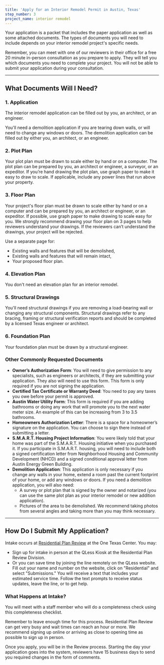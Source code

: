 ```yaml
---
title: 'Apply for an Interior Remodel Permit in Austin, Texas'
step_number: 3
project_name: interior remodel
---
```



Your application is a packet that includes the paper application as well as some attached documents. The types of documents you will need to include depends on your interior remodel project's specific needs.

Remember, you can meet with one of our reviewers in their office for a free 20 minute in-person consultation as you prepare to apply. They will tell you which documents you need to complete your project. You will not be able to submit your application during your consultation.

---

## What Documents Will I Need?

### 1. Application

The interior remodel application can be filled out by you, an architect, or an engineer.

You'll need a demolition application if you are tearing down walls, or will need to change any windows or doors. The demolition application can be filled out by either you, an architect, or an engineer.

### 2. Plot Plan

Your plot plan must be drawn to scale either by hand or on a computer. The plot plan can be prepared by you, an architect or engineer, a surveyor, or an expeditor. If you’re hand drawing the plot plan, use graph paper to make it easy to draw to scale. If applicable, include any power lines that run above your property.

### 3. Floor Plan

Your project's floor plan must be drawn to scale either by hand or on a computer and can be prepared by you, an architect or engineer, or an expeditor. If possible, use graph paper to make drawing to scale easy for you. We strongly recommend drawing your floor plan on 3 pages to help reviewers understand your drawings. If the reviewers can’t understand the drawings, your project will be rejected.

Use a separate page for:

* Existing walls and features that will be demolished,
* Existing walls and features that will remain intact,
* Your proposed floor plan.

### 4. Elevation Plan

You don't need an elevation plan for an interior remodel.&nbsp;

### 5. Structural Drawings

You'll need structural drawings if you are removing a load-bearing wall or changing any structural components. Structural drawings refer to any bracing, framing or structural verification reports and should be completed by a licensed Texas engineer or architect.

### 6. Foundation Plan

Your foundation plan must be drawn by a structural engineer.

### Other Commonly Requested Documents

* **Owner’s Authorization Form**: You will need to give permission to any specialists, such as engineers or architects, if they are submitting your application. They also will need to use this form. This form is only required if you are not signing the application.
* **Certified Tax Certificate or Warranty Deed**: You need to pay any taxes you owe before your permit is approved.
* **Austin Water Utility Form**: This form is required if you are adding bathrooms or doing any work that will promote you to the next water meter size. An example of this can be increasing from 3 to 3.5 bathrooms.
* **Homeowners Authorization Letter**: There is a space for a homeowner’s signature on the application. You can choose to sign there instead of submitting a&nbsp;letter.
* **S.M.A.R.T. Housing Project Information**: You were likely told that your home was part of the S.M.A.R.T. Housing initiative when you purchased it. If you participate in S.M.A.R.T. housing, you will need to include both a signed certification letter from Neighborhood Housing and Community Development (NHCD) and a signed conditional approval letter from Austin Energy Green Building.&nbsp;
* **Demolition Application**: This application is only necessary if you change any walls in your home, extend a room past the current footprint of your home, or add any windows or doors. If you need a demolition application, you will also need:
  * A survey or plot plan that is signed by the owner and notarized (you can use the same plot plan as your interior remodel or new addition application).
  * Pictures of the area to be demolished. We recommend taking photos from several angles and taking more than you may think necessary.

---

## How Do I Submit My Application?

Intake occurs at [Residential Plan Review](/contact/#residential-plan-review) at the One Texas Center. You may:

* Sign up for intake in person at the QLess Kiosk at the Residential Plan Review Division.
* Or you can save time by joining the line remotely on the QLess website. Fill out your name and number on the website, click on "Residential" and select "Submissions." You will receive a text that includes your estimated service time. Follow the text prompts to receive status updates, leave the line, or to get help.

### What Happens at Intake?

You will meet with a staff member who will do a completeness check using this completeness checklist.

Remember to leave enough time for this process. Residential Plan Review can get very busy and wait times can reach an hour or more. We recommend signing up online or arriving as close to opening time as possible to sign up in person.

Once you apply, you will be in the Review process. Starting the day your application goes into the system, reviewers have 15 business days to send you required changes in the form of comments.